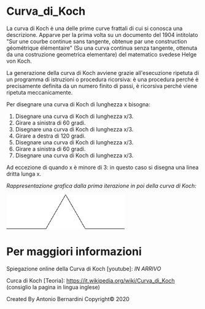 # Curva_di_Koch
La curva di Koch è una delle prime curve frattali di cui si conosca una descrizione. Apparve per la prima volta su un documento del 1904 intitolato "Sur une courbe continue sans tangente, obtenue par une construction géométrique élémentaire" (Su una curva continua senza tangente, ottenuta da una costruzione geometrica elementare) del matematico svedese Helge von Koch.

La generazione della curva di Koch avviene grazie all'esecuzione ripetuta di un programma di istruzioni o procedura ricorsiva: è una procedura perché è precisamente definita da un numero finito di passi, è ricorsiva perché viene ripetuta meccanicamente. 

Per disegnare una curva di Koch di lunghezza x bisogna:

1) Disegnare una curva di Koch di lunghezza x/3.
2) Girare a sinistra di 60 gradi.
3) Disegnare una curva di Koch di lunghezza x/3.
4) Girare a destra di 120 gradi.
5) Disegnare una curva di Koch di lunghezza x/3.
6) Girare a sinistra di 60 gradi.
7) Disegnare una curva di Koch di lunghezza x/3.

Ad eccezione di quando x è minore di 3: in questo caso si disegna una linea dritta lunga x.

_Rappresentazione grafica dalla prima iterazione in poi della curva di Koch:_

![](gif/Koch_anime.gif)

# Per maggiori informazioni
Spiegazione online della Curva di Koch [youtube]: _IN ARRIVO_

Curca di Koch [Teoria]: https://it.wikipedia.org/wiki/Curva_di_Koch (consiglio la pagina in lingua inglese)

Created By Antonio Bernardini Copyright© 2020

